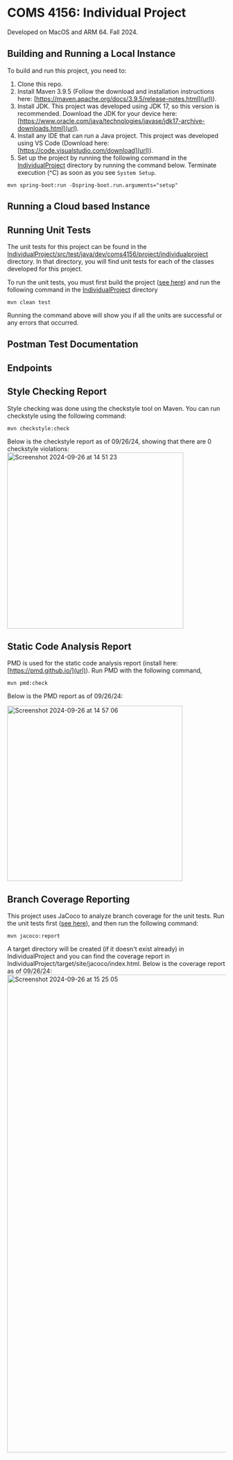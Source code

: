 # COMS 4156: Individual Project

Developed on MacOS and ARM 64. Fall 2024.

## Building and Running a Local Instance

To build and run this project, you need to:
1. Clone this repo.
2. Install Maven 3.9.5 (Follow the download and installation instructions here: [https://maven.apache.org/docs/3.9.5/release-notes.html](url)).
3. Install JDK. This project was developed using JDK 17, so this version is recommended. Download the JDK for your device here: [https://www.oracle.com/java/technologies/javase/jdk17-archive-downloads.html](url).
4. Install any IDE that can run a Java project. This project was developed using VS Code (Download here: [https://code.visualstudio.com/download](url)).
5. Set up the project by running the following command in the [IndividualProject](https://github.com/elifia-muthia/4156-Miniproject-2024-Students-Java/tree/main/IndividualProject) directory by running the command below. Terminate execution (^C) as soon as you see `System Setup`.
```
mvn spring-boot:run -Dspring-boot.run.arguments="setup"
```

## Running a Cloud based Instance

## Running Unit Tests

The unit tests for this project can be found in the [IndividualProject/src/test/java/dev/coms4156/project/individualproject](https://github.com/elifia-muthia/4156-Miniproject-2024-Students-Java/tree/main/IndividualProject/src/test/java/dev/coms4156/project/individualproject) directory. In that directory, you will find unit tests for each of the classes developed for this project.

To run the unit tests, you must first build the project ([see here](https://github.com/elifia-muthia/4156-Miniproject-2024-Students-Java/edit/docs-and-maintenance/README.md#building-and-running-a-local-instance)) and run the following command in the [IndividualProject](https://github.com/elifia-muthia/4156-Miniproject-2024-Students-Java/tree/main/IndividualProject) directory
```
mvn clean test
```

Running the command above will show you if all the units are successful or any errors that occurred.

## Postman Test Documentation

## Endpoints

## Style Checking Report

Style checking was done using the checkstyle tool on Maven. You can run checkstyle using the following command:
```
mvn checkstyle:check
```

Below is the checkstyle report as of 09/26/24, showing that there are 0 checkstyle violations:
<img width="406" alt="Screenshot 2024-09-26 at 14 51 23" src="https://github.com/user-attachments/assets/907da696-a4e9-4d16-93fd-615b24b226b2">

## Static Code Analysis Report

PMD is used for the static code analysis report (install here: [https://pmd.github.io/](url)). Run PMD with the following command,
```
mvn pmd:check
```

Below is the PMD report as of 09/26/24:

<img width="404" alt="Screenshot 2024-09-26 at 14 57 06" src="https://github.com/user-attachments/assets/a73744be-0808-4113-94d9-ecb9e6ebeee1">

## Branch Coverage Reporting

This project uses JaCoco to analyze branch coverage for the unit tests. Run the unit tests first ([see here](https://github.com/elifia-muthia/4156-Miniproject-2024-Students-Java/edit/docs-and-maintenance/README.md#running-unit-tests)), and then run the following command:
```
mvn jacoco:report
```

A target directory will be created (if it doesn't exist already) in IndividualProject and you can find the coverage report in IndividualProject/target/site/jacoco/index.html. Below is the coverage report as of 09/26/24:
<img width="1102" alt="Screenshot 2024-09-26 at 15 25 05" src="https://github.com/user-attachments/assets/bd0c4d36-1d83-494b-b358-de84b3b78096">
